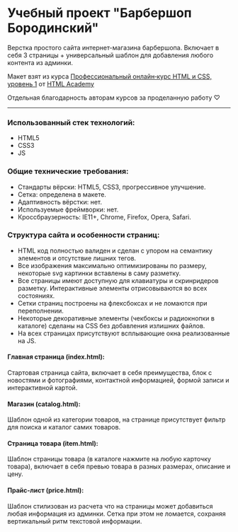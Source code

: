 # Учебный проект "Барбершоп Бородинский"

Верстка простого сайта интернет-магазина барбершопа. Включает в себя 3 страницы + универсальный шаблон для добавления любого контента из админки.

Макет взят из курса [Профессиональный онлайн‑курс HTML и CSS, уровень 1](https://htmlacademy.ru/intensive/htmlcss) от [HTML Academy](https://htmlacademy.ru/)

Отдельная благодарность авторам курсов за проделанную работу ♡

***


### Использованный стек технологий:

- HTML5
- CSS3
- JS

### Общие технические требования:

- Стандарты вёрски: HTML5, CSS3, прогрессивное улучшение.
- Сетка: определена в макете.
- Адаптивность вёрстки: нет.
- Используемые фреймворки: нет.
- Кроссбраузерность: IE11+, Chrome, Firefox, Opera, Safari.

### Структура сайта и особенности страниц:

- HTML код полностью валиден и сделан с упором на семантику элементов и отсутствие лишних тегов.
- Все изображения максимально оптимизированы по размеру, некоторые svg картинки вставлены в саму разметку.
- Все страницы имеют доступную для клавиатуры и скринридеров разметку. Интерактивные элементы отрисовываются во всех состояниях.
- Сетки страниц построены на флексбоксах и не ломаются при переполнении.
- Некоторые декоративные элементы (чекбоксы и радиокнопки в каталоге) сделаны на CSS без добавления излишних файлов.
- На всех страницах присутствуют всплывающие окна реализованные на JS.

#### Главная страница (index.html):

Стартовая страница сайта, включает в себя преимущества, блок с новостями и фотографиями, контактной информацией, формой записи и интерактивной картой.

#### Магазин (catalog.html):

Шаблон одной из категории товаров, на странице присутствует фильтр для поиска и каталог самих товаров. 

#### Страница товара (item.html):

Шаблон страницы товара (в каталоге нажмите на любую карточку товара), включает в себя превью товара в разных размерах, описание и цену.

#### Прайс-лист (price.html):

Шаблон стилизован из расчета что на страницы может добавиться любая информация из админки. Сетка при этом не ломается, сохраняя вертикальный ритм текстовой информации.
